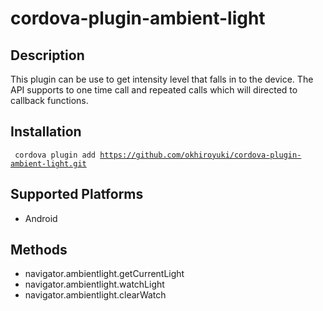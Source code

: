 # cordova-plugin-ambient-light

## Description

This plugin can be use to get intensity level that falls in to the device.
The API supports to one time call and repeated calls which will directed to callback functions.

## Installation

<code> cordova plugin add https://github.com/okhiroyuki/cordova-plugin-ambient-light.git</code>

## Supported Platforms

- Android

## Methods

- navigator.ambientlight.getCurrentLight
- navigator.ambientlight.watchLight
- navigator.ambientlight.clearWatch
